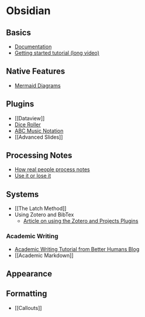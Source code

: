 # Obsidian
## Basics
- [Documentation](https://help.obsidian.md)
- [Getting started tutorial (long video)](https://www.youtube.com/watch?v=WqKluXIra70)

## Native Features
- [Mermaid Diagrams](Mermaid%20Diagrams.md)

## Plugins
- [[Dataview]]
- [Dice Roller](Dice%20Roller%20Test.md)
- [ABC Music Notation](Music%20ABC%20Obsidian%20Plugin.md)
- [[Advanced Slides]]

## Processing Notes
- [How real people process notes](How%20real%20people%20process%20notes.md)
- [Use it or lose it](Use%20it%20or%20lose%20it.md)

## Systems
- [[The Latch Method]]
- Using Zotero and BibTex
	- [Article on using the Zotero and Projects Plugins](https://nataliekraneiss.com/your-academic-reading-list-in-obsidian/)

### Academic Writing
- [Academic Writing Tutorial from Better Humans Blog](https://betterhumans.pub/obsidian-tutorial-for-academic-writing-87b038060522) 
- [[Academic Markdown]]

## Appearance

## Formatting
- [[Callouts]]
